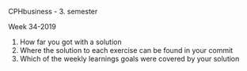 CPHbusiness - 3. semester

Week 34-2019
1. How far you got with a solution
2. Where the solution to each exercise can be found in your commit
3. Which of the weekly learnings goals were covered by your solution

